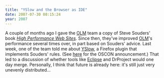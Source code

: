 ```yaml
---
title: "YSlow and the Browser as IDE"
date: 2007-07-30 08:15:24
year: 2007
---
```

A couple of months ago I gave the <a href="http://www.drproject.org/olm">OLM</a> team a copy of Steve Souders' book <a href="http://www.oreilly.com/catalog/9780596514211/"><em>High Performance Web Sites</em></a>.  Since then, they've improved <a href="http://www.drproject.org/olm">OLM</a>'s performance several times over, in part based on Souders' advice.  Last week, one of the team told me about <a href="http://com3.devnet.re3.yahoo.com/yslow/">YSlow</a>, a Firefox plugin that implements Souders' rules.  (See <a href="http://radar.oreilly.com/archives/2007/07/oscon_yahoo_rel.html">here</a> for the OSCON announcement.)  That led to a discussion of whether tools like <a href="http://www.eclipse.org">Eclipse</a> and DrProject would one day merge.  Personally, I think that future is already here: it's still just very unevenly distributed...
